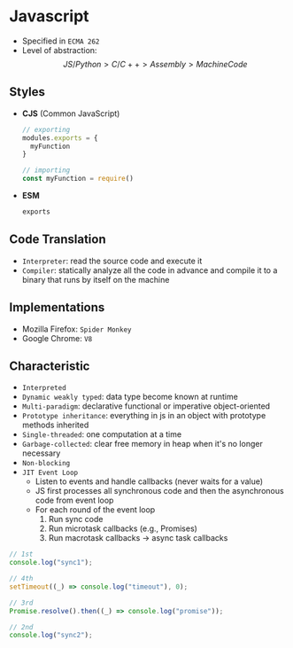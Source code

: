 # Javascript

- Specified in `ECMA 262`
- Level of abstraction: $$JS/Python > C/C++ > Assembly > Machine Code$$

## Styles

- **CJS** (Common JavaScript)

  ```javascript
  // exporting
  modules.exports = {
    myFunction
  }

  // importing
  const myFunction = require()
  ```

- **ESM**

  ```javascript
  exports
  ```

## Code Translation

- `Interpreter`: read the source code and execute it
- `Compiler`: statically analyze all the code in advance and compile it to a binary that runs by itself on the machine

## Implementations

- Mozilla Firefox: `Spider Monkey`
- Google Chrome: `V8`

## Characteristic

- `Interpreted`
- `Dynamic weakly typed`: data type become known at runtime
- `Multi-paradigm`: declarative functional or imperative object-oriented
- `Prototype inheritance`: everything in js in an object with prototype methods inherited
- `Single-threaded`: one computation at a time
- `Garbage-collected`: clear free memory in heap when it's no longer necessary
- `Non-blocking`
- `JIT Event Loop`
  - Listen to events and handle callbacks (never waits for a value)
  - JS first processes all synchronous code and then the asynchronous code from event loop
  - For each round of the event loop
    1. Run sync code
    1. Run microtask callbacks (e.g., Promises)
    1. Run macrotask callbacks -> async task callbacks

```javascript
// 1st
console.log("sync1");

// 4th
setTimeout((_) => console.log("timeout"), 0);

// 3rd
Promise.resolve().then((_) => console.log("promise"));

// 2nd
console.log("sync2");
```
